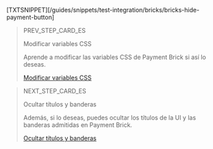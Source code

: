 [TXTSNIPPET][/guides/snippets/test-integration/bricks/bricks-hide-payment-button]

> PREV_STEP_CARD_ES
>
> Modificar variables CSS
>
> Aprende a modificar las variables CSS de Payment Brick si así lo deseas.
>
> [Modificar variables CSS](/developers/es/docs/checkout-bricks/payment-brick/additional-customization/modify-css-variables)

> NEXT_STEP_CARD_ES
>
> Ocultar títulos y banderas
>
> Además, si lo deseas, puedes ocultar los títulos de la UI y las banderas admitidas en Payment Brick.
>
> [Ocultar títulos y banderas](/developers/es/docs/checkout-bricks/payment-brick/additional-customization/hide-title-and-flags)